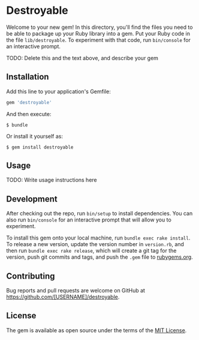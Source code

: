 # Destroyable

Welcome to your new gem! In this directory, you'll find the files you need to be able to package up your Ruby library into a gem. Put your Ruby code in the file `lib/destroyable`. To experiment with that code, run `bin/console` for an interactive prompt.

TODO: Delete this and the text above, and describe your gem

## Installation

Add this line to your application's Gemfile:

```ruby
gem 'destroyable'
```

And then execute:

    $ bundle

Or install it yourself as:

    $ gem install destroyable

## Usage

TODO: Write usage instructions here

## Development

After checking out the repo, run `bin/setup` to install dependencies. You can also run `bin/console` for an interactive prompt that will allow you to experiment.

To install this gem onto your local machine, run `bundle exec rake install`. To release a new version, update the version number in `version.rb`, and then run `bundle exec rake release`, which will create a git tag for the version, push git commits and tags, and push the `.gem` file to [rubygems.org](https://rubygems.org).

## Contributing

Bug reports and pull requests are welcome on GitHub at https://github.com/[USERNAME]/destroyable.


## License

The gem is available as open source under the terms of the [MIT License](http://opensource.org/licenses/MIT).

